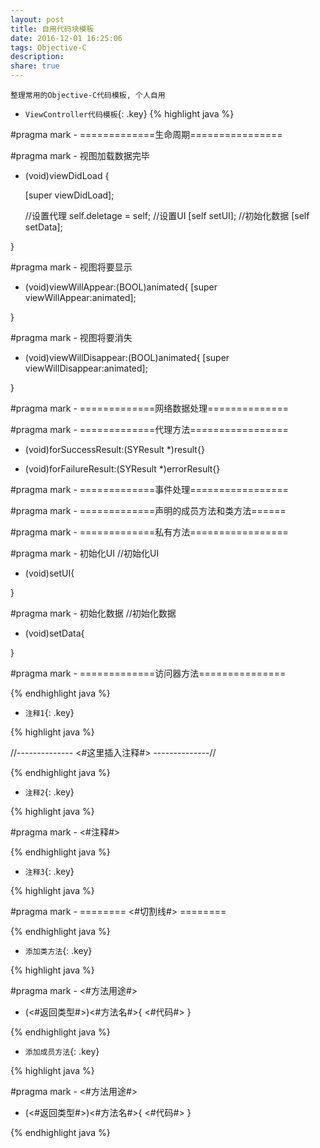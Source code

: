 ```yaml
---
layout: post
title: 自用代码块模板
date: 2016-12-01 16:25:06
tags: Objective-C
description: 
share: true
---
```


    整理常用的Objective-C代码模板, 个人自用

* `ViewController代码模板`{: .key}
{% highlight java %}

#pragma mark - =============生命周期================

#pragma mark - 视图加载数据完毕

- (void)viewDidLoad {

    [super viewDidLoad];

    //设置代理
    self.deletage = self;
    //设置UI
    [self setUI];
    //初始化数据
    [self setData];

}

#pragma mark - 视图将要显示
- (void)viewWillAppear:(BOOL)animated{
    [super viewWillAppear:animated];

}

#pragma mark - 视图将要消失
- (void)viewWillDisappear:(BOOL)animated{
    [super viewWillDisappear:animated];

}

#pragma mark - =============网络数据处理==============

#pragma mark - =============代理方法=================

- (void)forSuccessResult:(SYResult *)result{}

- (void)forFailureResult:(SYResult *)errorResult{}

#pragma mark - =============事件处理=================

#pragma mark - =============声明的成员方法和类方法======

#pragma mark - =============私有方法=================

#pragma mark - 初始化UI
//初始化UI
- (void)setUI{

}

#pragma mark - 初始化数据
//初始化数据
- (void)setData{

}

#pragma mark - =============访问器方法===============

{% endhighlight java %}

* `注释1`{: .key}

{% highlight java %}

//--------------  <#这里插入注释#>  --------------//

{% endhighlight java %}

* `注释2`{: .key}

{% highlight java %}

#pragma mark - <#注释#>

{% endhighlight java %}

* `注释3`{: .key}

{% highlight java %}

#pragma mark - ======== <#切割线#> ========

{% endhighlight java %}

* `添加类方法`{: .key}

{% highlight java %}

#pragma mark - <#方法用途#>

+ (<#返回类型#>)<#方法名#>{
    <#代码#>
}

{% endhighlight java %}

* `添加成员方法`{: .key}

{% highlight java %}

#pragma mark - <#方法用途#>

- (<#返回类型#>)<#方法名#>{
    <#代码#>
}

{% endhighlight java %}
